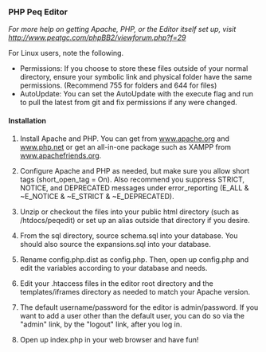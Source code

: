 ### PHP Peq Editor

*For more help on getting Apache, PHP, or the Editor itself set up, visit http://www.peqtgc.com/phpBB2/viewforum.php?f=29*

For Linux users, note the following.
* Permissions: If you choose to store these files outside of your normal directory, ensure your symbolic link and physical folder have the same permissions. (Recommend 755 for folders and 644 for files)
* AutoUpdate: You can set the AutoUpdate with the execute flag and run to pull the latest from git and fix permissions if any were changed.

#### Installation

1) Install Apache and PHP. You can get from www.apache.org and www.php.net or get an all-in-one package such as XAMPP from www.apachefriends.org.

2) Configure Apache and PHP as needed, but make sure you allow short tags (short_open_tag = On). Also recommend you suppress STRICT, NOTICE, and DEPRECATED messages under error_reporting (E_ALL & ~E_NOTICE & ~E_STRICT & ~E_DEPRECATED).

3) Unzip or checkout the files into your public html directory (such as /htdocs/peqedit) or set up an alias outside that directory if you desire.

4) From the sql directory, source schema.sql into your database. You should also source the expansions.sql into your database.

5) Rename config.php.dist as config.php.  Then, open up config.php and edit the variables according to your database and needs.

6) Edit your .htaccess files in the editor root directory and the templates/iframes directory as needed to match your Apache version.

7) The default username/password for the editor is admin/password.  If you want to add a user other than the default user, you can do so via the "admin" link, by the "logout" link, after you log in.

8) Open up index.php in your web browser and have fun!
